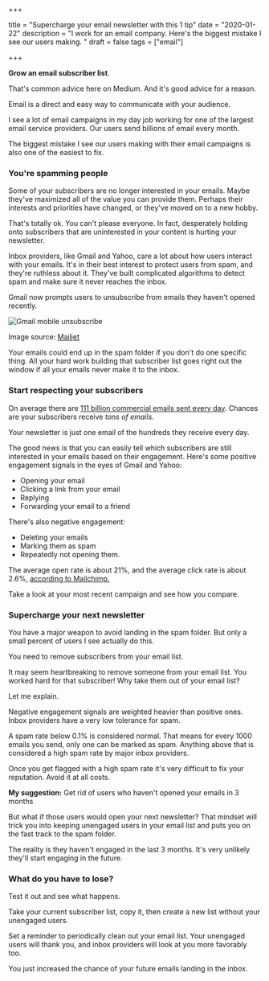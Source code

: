 +++

title = "Supercharge your email newsletter with this 1 tip"
date = "2020-01-22"
description = "I work for an email company. Here's the biggest mistake I see our users making. "
draft = false
tags = ["email"]

+++ 

**Grow an email subscriber list**.

That's common advice here on Medium. And it's good advice for a reason.

Email is a direct and easy way to communicate with your audience. 

I see a lot of email campaigns in my day job working for one of the largest email service providers. Our users send billions of email every month.

The biggest mistake I see our users making with their email campaigns is also one of the easiest to fix. 

### You're spamming people

Some of your subscribers are no longer interested in your emails. Maybe they've maximized all of the value you can provide them. Perhaps their interests and priorities have changed, or they've moved on to a new hobby. 

That's totally ok. You can't please everyone. In fact, desperately holding onto subscribers that are uninterested in your content is hurting your newsletter.

Inbox providers, like Gmail and Yahoo, care a lot about how users interact with your emails. It's in their best interest to protect users from spam, and they're ruthless about it. They've built complicated algorithms to detect spam and make sure it never reaches the inbox.

Gmail now prompts users to unsubscribe from emails they haven't opened recently. 

![Gmail mobile unsubscribe](https://i.postimg.cc/wTy84wRP/google-unsub-1.jpg)

Image source: [Mailjet](https://www.mailjet.com/blog/news/gmail-introduces-automatic-unsubscribe/)

Your emails could end up in the spam folder if you don't do one specific thing.  All your hard work building that subscriber list goes right out the window if all your emails never make it to the inbox. 

### Start respecting your subscribers

On average there are [111 billion commercial emails sent every day](https://www.campaignmonitor.com/blog/email-marketing/2019/05/shocking-truth-about-how-many-emails-sent/). Chances are your subscribers receive *tons of emails.*

Your newsletter is just one email of the hundreds they receive every day.  

The good news is that you can easily tell which subscribers are still interested in your emails based on their engagement. Here's some positive engagement signals in the eyes of Gmail and Yahoo:

- Opening your email
- Clicking a link from your email
- Replying
- Forwarding your email to a friend

There's also negative engagement:

- Deleting your emails
- Marking them as spam
- Repeatedly not opening them.

The average open rate is about 21%, and the average click rate is about 2.6%, [according to Mailchimp.](https://mailchimp.com/resources/email-marketing-benchmarks/) 

Take a look at your most recent campaign and see how you compare. 

### Supercharge your next newsletter

You have a major weapon to avoid landing in the spam folder. But only a small percent of users I see actually do this. 

You need to remove subscribers from your email list. 

It may seem heartbreaking to remove someone from your email list. You worked hard for that subscriber! Why take them out of your email list?

Let me explain. 

Negative engagement signals are weighted heavier than positive ones. Inbox providers have a very low tolerance for spam. 

A spam rate below 0.1% is considered normal. That means for every 1000 emails you send, only one can be marked as spam. Anything above that is considered a high spam rate by major inbox providers. 

Once you get flagged with a high spam rate it's very difficult to fix your reputation. Avoid it at all costs.

**My suggestion:** Get rid of users who haven't opened your emails in 3 months

But what if those users would open your next newsletter? That mindset will trick you into keeping unengaged users in your email list and puts you on the fast track to the spam folder.

The reality is they haven't engaged in the last 3 months. It's very unlikely they'll start engaging in the future.

### What do you have to lose?

Test it out and see what happens.

Take your current subscriber list, copy it, then create a new list without your unengaged users. 

Set a reminder to periodically clean out your email list. Your unengaged users will thank you, and inbox providers will look at you more favorably too. 

You just increased the chance of your future emails landing in the inbox.